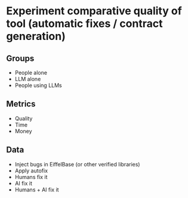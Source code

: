 # Experiment comparative quality of tool (automatic fixes / contract generation)

## Groups 

- People alone
- LLM alone
- People using LLMs

## Metrics
 
- Quality
- Time
- Money

## Data

- Inject bugs in EiffelBase (or other verified libraries)
- Apply autofix
- Humans fix it
- AI fix it
- Humans + AI fix it
